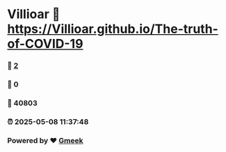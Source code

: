 # Villioar :link: https://Villioar.github.io/The-truth-of-COVID-19 
### :page_facing_up: [2](https://Villioar.github.io/The-truth-of-COVID-19/tag.html) 
### :speech_balloon: 0 
### :hibiscus: 40803 
### :alarm_clock: 2025-05-08 11:37:48 
### Powered by :heart: [Gmeek](https://github.com/Meekdai/Gmeek)
